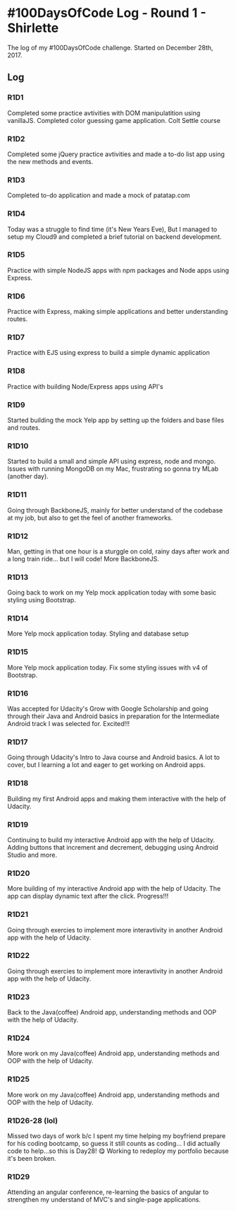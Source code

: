 # #100DaysOfCode Log - Round 1 - Shirlette

The log of my #100DaysOfCode challenge. Started on December 28th, 2017.

## Log

### R1D1 
Completed some practice avtivities with DOM manipulatition using vanillaJS. Completed color guessing game application. Colt Settle course

### R1D2
Completed some jQuery practice avtivities and made a to-do list app using the new methods and events.

### R1D3
Completed to-do application and made a mock of patatap.com

### R1D4
Today was a struggle to find time (it's New Years Eve), But I managed to setup my Cloud9 and completed a brief tutorial on backend development.

### R1D5
Practice with simple NodeJS apps with npm packages and Node apps using Express.

### R1D6
Practice with Express, making simple applications and better understanding routes.

### R1D7
Practice with EJS using express to build a simple dynamic application

### R1D8
Practice with building Node/Express apps using API's

### R1D9
Started building the mock Yelp app by setting up the folders and base files and routes.

### R1D10
Started to build a small and simple API using express, node and mongo. Issues with running MongoDB on my Mac, frustrating so gonna try MLab  (another day).

### R1D11
Going through BackboneJS, mainly for better understand of the codebase at my job, but also to get the feel of another frameworks.

### R1D12
Man, getting in that one hour is a sturggle on cold, rainy days after work and a long train ride... but I will code! More BackboneJS.

### R1D13
Going back to work on my Yelp mock application today with some basic styling using Bootstrap.

### R1D14
More Yelp mock application today. Styling and database setup

### R1D15
More Yelp mock application today. Fix some styling issues with v4 of Bootstrap.

### R1D16
Was accepted for Udacity's Grow with Google Scholarship and going through their Java and Android basics in preparation for the Intermediate Android track I was selected for. Excited!!!

### R1D17
Going through Udacity's Intro to Java course and Android basics. A lot to cover, but I learning a lot and eager to get working on Android apps.

### R1D18
Building my first Android apps and making them interactive with the help of Udacity.

### R1D19
Continuing to build my interactive Android app with the help of Udacity. Adding buttons that increment and decrement, debugging using Android Studio and more.

### R1D20
More building of my interactive Android app with the help of Udacity. The app can display dynamic text after the click. Progress!!!


### R1D21
Going through exercies to implement more interavtivity in another Android app with the help of Udacity.

### R1D22
Going through exercies to implement more interavtivity in another Android app with the help of Udacity.

### R1D23
Back to the Java(coffee) Android app, understanding methods and OOP with the help of Udacity.

### R1D24
More work on my Java(coffee) Android app, understanding methods and OOP with the help of Udacity.

### R1D25
More work on my Java(coffee) Android app, understanding methods and OOP with the help of Udacity.

### R1D26-28 (lol) 
Missed two days of work b/c I spent my time helping my boyfriend prepare for his coding bootcamp, so guess it still counts as coding... I did actually code to help...so this is Day28! 😋 Working to redeploy my portfolio because it's been broken.

### R1D29 
Attending an angular conference, re-learning the basics of angular to strengthen my understand of MVC's and single-page applications.